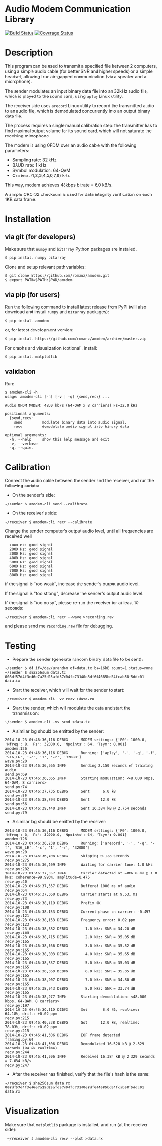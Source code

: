 # Audio Modem Communication Library

[![Build Status](https://travis-ci.org/romanz/amodem.svg?branch=master)](https://travis-ci.org/romanz/amodem)
[![Coverage Status](https://coveralls.io/repos/romanz/amodem/badge.png?branch=master)](https://coveralls.io/r/romanz/amodem?branch=master)

# Description

This program can be used to transmit a specified file between 2 computers, using
a simple audio cable (for better SNR and higher speeds) or a simple headset,
allowing true air-gapped communication (via a speaker and a microphone).

The sender modulates an input binary data file into an 32kHz audio file,
which is played to the sound card, using `aplay` Linux utility.

The receiver side uses `arecord` Linux utility to record the transmitted audio
to an audio file, which is demodulated concurrently into an output binary data file.

The process requires a single manual calibration step: the transmitter has to
find maximal output volume for its sound card, which will not saturate the
receiving microphone.

The modem is using OFDM over an audio cable with the following parameters:

- Sampling rate: 32 kHz
- BAUD rate: 1 kHz
- Symbol modulation: 64-QAM
- Carriers: (1,2,3,4,5,6,7,8) kHz

This way, modem achieves 48kbps bitrate = 6.0 kB/s.

A simple CRC-32 checksum is used for data integrity verification on each 1KB data frame.


# Installation

## via git (for developers)

Make sure that `numpy` and `bitarray` Python packages are installed.

    $ pip install numpy bitarray

Clone and setup relevant path variables:

    $ git clone https://github.com/romanz/amodem.git
    $ export PATH=$PATH:$PWD/amodem

## via pip (for users)

Run the following command to install latest release from PyPI
(will also download and install `numpy` and `bitarray` packages):

    $ pip install amodem

or, for latest development version:

    $ pip install https://github.com/romanz/amodem/archive/master.zip

For graphs and visualization (optional), install:

    $ pip install matplotlib

## validation

Run:

    $ amodem-cli -h
    usage: amodem-cli [-h] [-v | -q] {send,recv} ...

    Audio OFDM MODEM: 48.0 kb/s (64-QAM x 8 carriers) Fs=32.0 kHz

    positional arguments:
      {send,recv}
        send         modulate binary data into audio signal.
        recv         demodulate audio signal into binary data.

    optional arguments:
      -h, --help     show this help message and exit
      -v, --verbose
      -q, --quiet


# Calibration

Connect the audio cable between the sender and the receiver, and run the
following scripts:

- On the sender's side:
```
~/sender $ amodem-cli send --calibrate
```

- On the receiver's side:
```
~/receiver $ amodem-cli recv --calibrate
```

Change the sender computer's output audio level, until
all frequencies are received well:
```
  1000 Hz: good signal
  2000 Hz: good signal
  3000 Hz: good signal
  4000 Hz: good signal
  5000 Hz: good signal
  6000 Hz: good signal
  7000 Hz: good signal
  8000 Hz: good signal
```

If the signal is "too weak", increase the sender's output audio level.

If the signal is "too strong", decrease the sender's output audio level.

If the signal is "too noisy", please re-run the receiver for at least 10 seconds:
```
~/receiver $ amodem-cli recv --wave >recording.raw
```
and please send me `recording.raw` file for debugging.


# Testing

- Prepare the sender (generate random binary data file to be sent):

```
~/sender $ dd if=/dev/urandom of=data.tx bs=16kB count=1 status=none
~/sender $ sha256sum data.tx
008df57d4f3ed6e7a25d25afd57d04fc73140e8df604685bd34fcab58f5ddc01  data.tx
```

- Start the receiver, which will wait for the sender to start:
```
~/receiver $ amodem-cli -vv recv >data.rx
```

- Start the sender, which will modulate the data and start the transmission:
```
~/sender $ amodem-cli -vv send <data.tx
```

- A similar log should be emitted by the sender:
```
2014-10-23 09:46:36,116 DEBUG      MODEM settings: {'F0': 1000.0, 'Nfreq': 8, 'Fs': 32000.0, 'Npoints': 64, 'Tsym': 0.001}              amodem:126
2014-10-23 09:46:36,116 DEBUG      Running: ['aplay', '-', '-q', '-f', 'S16_LE', '-c', '1', '-r', '32000']                              wave.py:20
2014-10-23 09:46:36,665 INFO       Sending 2.150 seconds of training audio                                                              send.py:69
2014-10-23 09:46:36,665 INFO       Starting modulation: <48.000 kbps, 64-QAM, 8 carriers>                                               send.py:74
2014-10-23 09:46:37,735 DEBUG      Sent      6.0 kB                                                                                     send.py:56
2014-10-23 09:46:38,794 DEBUG      Sent     12.0 kB                                                                                     send.py:56
2014-10-23 09:46:39,440 INFO       Sent 16.384 kB @ 2.754 seconds                                                                       send.py:79
```

- A similar log should be emitted by the receiver:
```
2014-10-23 09:46:36,116 DEBUG      MODEM settings: {'F0': 1000.0, 'Nfreq': 8, 'Fs': 32000.0, 'Npoints': 64, 'Tsym': 0.001}              amodem:126
2014-10-23 09:46:36,238 DEBUG      Running: ['arecord', '-', '-q', '-f', 'S16_LE', '-c', '1', '-r', '32000']                            wave.py:20
2014-10-23 09:46:36,408 DEBUG      Skipping 0.128 seconds                                                                               recv.py:275
2014-10-23 09:46:36,409 INFO       Waiting for carrier tone: 1.0 kHz                                                                    recv.py:282
2014-10-23 09:46:37,657 INFO       Carrier detected at ~886.0 ms @ 1.0 kHz: coherence=99.996%, amplitude=0.475                          recv.py:40
2014-10-23 09:46:37,657 DEBUG      Buffered 1000 ms of audio                                                                            recv.py:64
2014-10-23 09:46:37,660 DEBUG      Carrier starts at 9.531 ms                                                                           recv.py:73
2014-10-23 09:46:38,119 DEBUG      Prefix OK                                                                                            recv.py:108
2014-10-23 09:46:38,153 DEBUG      Current phase on carrier: -0.497                                                                     recv.py:121
2014-10-23 09:46:38,153 DEBUG      Frequency error: 0.02 ppm                                                                            recv.py:123
2014-10-23 09:46:38,682 DEBUG        1.0 kHz: SNR = 34.20 dB                                                                            recv.py:165
2014-10-23 09:46:38,715 DEBUG        2.0 kHz: SNR = 35.05 dB                                                                            recv.py:165
2014-10-23 09:46:38,766 DEBUG        3.0 kHz: SNR = 35.52 dB                                                                            recv.py:165
2014-10-23 09:46:38,803 DEBUG        4.0 kHz: SNR = 35.65 dB                                                                            recv.py:165
2014-10-23 09:46:38,837 DEBUG        5.0 kHz: SNR = 35.03 dB                                                                            recv.py:165
2014-10-23 09:46:38,869 DEBUG        6.0 kHz: SNR = 35.05 dB                                                                            recv.py:165
2014-10-23 09:46:38,907 DEBUG        7.0 kHz: SNR = 34.80 dB                                                                            recv.py:165
2014-10-23 09:46:38,943 DEBUG        8.0 kHz: SNR = 33.74 dB                                                                            recv.py:165
2014-10-23 09:46:38,977 INFO       Starting demodulation: <48.000 kbps, 64-QAM, 8 carriers>                                             recv.py:197
2014-10-23 09:46:39,619 DEBUG      Got       6.0 kB, realtime:  64.18%, drift: +0.02 ppm                                                recv.py:215
2014-10-23 09:46:40,538 DEBUG      Got      12.0 kB, realtime:  78.03%, drift: +0.02 ppm                                                recv.py:215
2014-10-23 09:46:41,306 DEBUG      EOF frame detected                                                                                   framing.py:60
2014-10-23 09:46:41,306 DEBUG      Demodulated 16.520 kB @ 2.329 seconds (84.6% realtime)                                               recv.py:244
2014-10-23 09:46:41,306 INFO       Received 16.384 kB @ 2.329 seconds = 7.034 kB/s                                                      recv.py:247
```

- After the receiver has finished, verify that the file's hash is the same:
```
~/receiver $ sha256sum data.rx
008df57d4f3ed6e7a25d25afd57d04fc73140e8df604685bd34fcab58f5ddc01  data.rx
```

# Visualization
Make sure that `matplotlib` package is installed, and run (at the receiver side):

```
 ~/receiver $ amodem-cli recv --plot >data.rx
```
